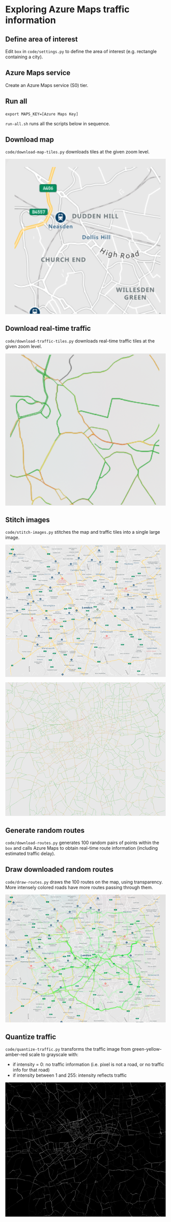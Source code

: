 # Exploring Azure Maps traffic information

## Define area of interest

Edit `box` in `code/settings.py` to define the area of interest (e.g. rectangle containing a city).

## Azure Maps service

Create an Azure Maps service (S0) tier.

## Run all

`export MAPS_KEY=[Azure Maps Key]`

`run-all.sh` runs all the scripts below in sequence.

## Download map

`code/download-map-tiles.py` downloads tiles at the given zoom level.

![Map tile](docs/images/map-tile.png)

## Download real-time traffic

`code/download-traffic-tiles.py` downloads real-time traffic tiles at the given zoom level.

![Traffic tile](docs/images/traffic-tile.png)

## Stitch images

`code/stitch-images.py` stitches the map and traffic tiles into a single large image.

![Stitched map](docs/images/stitched-map.png)

![Stitched traffic](docs/images/stitched-traffic.png)

## Generate random routes

`code/download-routes.py` generates 100 random pairs of points within the `box` and calls Azure Maps to obtain real-time route information (including estimated traffic delay).

## Draw downloaded random routes

`code/draw-routes.py` draws the 100 routes on the map, using transparency. More intensely colored roads have more routes passing through them.

![Routes](docs/images/routes.png)

## Quantize traffic

`code/quantize-traffic.py` transforms the traffic image from green-yellow-amber-red scale to grayscale with:
* if intensity = 0: no traffic information (i.e. pixel is not a road, or no traffic info for that road)
* if intensity between 1 and 255: intensity reflects traffic

![Quantized traffic](docs/images/quantized-traffic.png)

